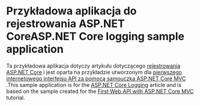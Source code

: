 # <a name="aspnet-core-logging-sample-application"></a><span data-ttu-id="30a8a-101">Przykładowa aplikacja do rejestrowania ASP.NET Core</span><span class="sxs-lookup"><span data-stu-id="30a8a-101">ASP.NET Core logging sample application</span></span>

<span data-ttu-id="30a8a-102">Ta przykładowa aplikacja dotyczy artykułu dotyczącego [rejestrowania ASP.NET Core](https://docs.microsoft.com/aspnet/core/fundamentals/logging/index) i jest oparta na przykładzie utworzonym dla [pierwszego internetowego interfejsu API za pomocą samouczka ASP.NET Core MVC](https://docs.microsoft.com/aspnet/core/tutorials/first-web-api) .</span><span class="sxs-lookup"><span data-stu-id="30a8a-102">This sample application is for the [ASP.NET Core Logging](https://docs.microsoft.com/aspnet/core/fundamentals/logging/index) article and is based on the sample created for the [First Web API with ASP.NET Core MVC](https://docs.microsoft.com/aspnet/core/tutorials/first-web-api) tutorial.</span></span>
